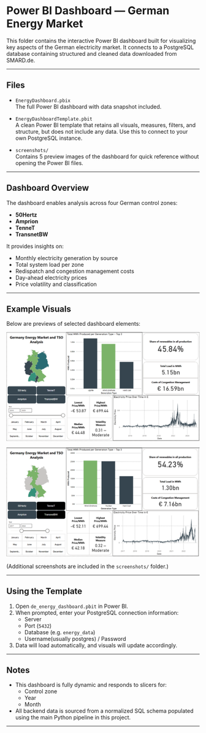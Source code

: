 # Power BI Dashboard — German Energy Market

This folder contains the interactive Power BI dashboard built for visualizing key aspects of the German electricity market. It connects to a PostgreSQL database containing structured and cleaned data downloaded from SMARD.de.

---

## Files

- `EnergyDashboard.pbix`  
  The full Power BI dashboard with data snapshot included.

- `EnergyDashboardTemplate.pbit`  
  A clean Power BI template that retains all visuals, measures, filters, and structure, but does not include any data. Use this to connect to your own PostgreSQL instance.

- `screenshots/`  
  Contains 5 preview images of the dashboard for quick reference without opening the Power BI files.

---

## Dashboard Overview

The dashboard enables analysis across four German control zones:

- **50Hertz**
- **Amprion**
- **TenneT**
- **TransnetBW**

It provides insights on:

- Monthly electricity generation by source
- Total system load per zone
- Redispatch and congestion management costs
- Day-ahead electricity prices
- Price volatility and classification

---

## Example Visuals

Below are previews of selected dashboard elements:

![Without filters - All 10 years and 4 TSOs](screenshots/all_time_all_tso.png)

![TenneT and TransnetBW between 2017 and 2022](screenshots/tennet_transnet_2017_2022.png)

(Additional screenshots are included in the `screenshots/` folder.)

---

## Using the Template

1. Open `de_energy_dashboard.pbit` in Power BI.
2. When prompted, enter your PostgreSQL connection information:
   - Server
   - Port (`5432`)
   - Database (e.g. `energy_data`)
   - Username(usually postgres) / Password
3. Data will load automatically, and visuals will update accordingly.

---

## Notes

- This dashboard is fully dynamic and responds to slicers for:
  - Control zone
  - Year
  - Month
- All backend data is sourced from a normalized SQL schema populated using the main Python pipeline in this project.

---